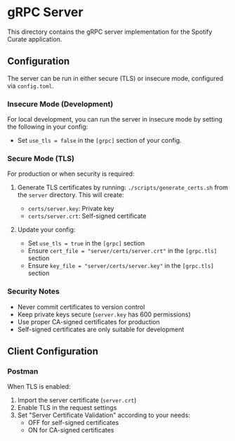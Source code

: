 # gRPC Server

This directory contains the gRPC server implementation for the Spotify Curate application.

## Configuration

The server can be run in either secure (TLS) or insecure mode, configured via `config.toml`.

### Insecure Mode (Development)
For local development, you can run the server in insecure mode by setting the following in your config:
- Set `use_tls = false` in the `[grpc]` section of your config.

### Secure Mode (TLS)
For production or when security is required:

1. Generate TLS certificates by running: `./scripts/generate_certs.sh` from the `server` directory.
   This will create:
   - `certs/server.key`: Private key
   - `certs/server.crt`: Self-signed certificate

2. Update your config:
   - Set `use_tls = true` in the `[grpc]` section
   - Ensure `cert_file = "server/certs/server.crt"` in the `[grpc.tls]` section
   - Ensure `key_file = "server/certs/server.key"` in the `[grpc.tls]` section

### Security Notes
- Never commit certificates to version control
- Keep private keys secure (`server.key` has 600 permissions)
- Use proper CA-signed certificates for production
- Self-signed certificates are only suitable for development

## Client Configuration

### Postman
When TLS is enabled:
1. Import the server certificate (`server.crt`)
2. Enable TLS in the request settings
3. Set "Server Certificate Validation" according to your needs:
   - OFF for self-signed certificates
   - ON for CA-signed certificates 

